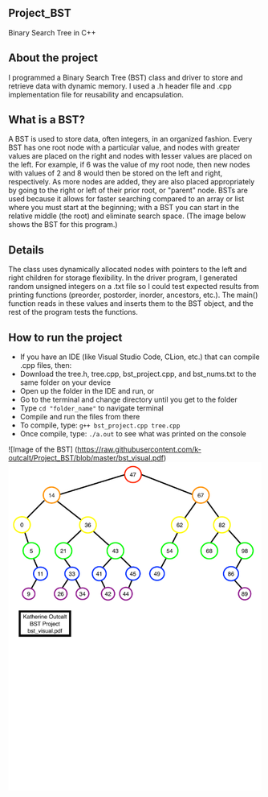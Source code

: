 ## Project_BST
 Binary Search Tree in C++ 

About the project
-----------------
I programmed a Binary Search Tree (BST) class and driver to store and retrieve data with dynamic memory. I used a .h header file and .cpp implementation file for reusability and encapsulation. 

What is a BST?
--------------
A BST is used to store data, often integers, in an organized fashion. Every BST has one root node with a particular value, and nodes with greater values are placed on the right and nodes with lesser values are placed on the left. For example, if 6 was the value of my root node, then new nodes with values of 2 and 8 would then be stored on the left and right, respectively. As more nodes are added, they are also placed appropriately by going to the right or left of their prior root, or "parent" node. BSTs are used because it allows for faster searching compared to an array or list where you must start at the beginning; with a BST you can start in the relative middle (the root) and eliminate search space. (The image below shows the BST for this program.)

Details
-------
The class uses dynamically allocated nodes with pointers to the left and right children for storage flexibility. In the driver program, I generated random unsigned integers on a .txt file so I could test expected results from printing functions (preorder, postorder, inorder, ancestors, etc.). The main() function reads in these values and inserts them to the BST object, and the rest of the program tests the functions. 

How to run the project
----------------------
* If you have an IDE (like Visual Studio Code, CLion, etc.) that can compile .cpp files, then:
* Download the tree.h, tree.cpp, bst_project.cpp, and bst_nums.txt to the same folder on your device
* Open up the folder in the IDE and run, or
* Go to the terminal and change directory until you get to the folder 
 * Type `cd "folder_name"` to navigate terminal
* Compile and run the files from there
 * To compile, type: `g++ bst_project.cpp tree.cpp`
 * Once compile, type: `./a.out` to see what was printed on the console
 
 ![Image of the BST]
 (https://raw.githubusercontent.com/k-outcalt/Project_BST/blob/master/bst_visual.pdf)
 <img src="./bst_visual.pdf">
 
